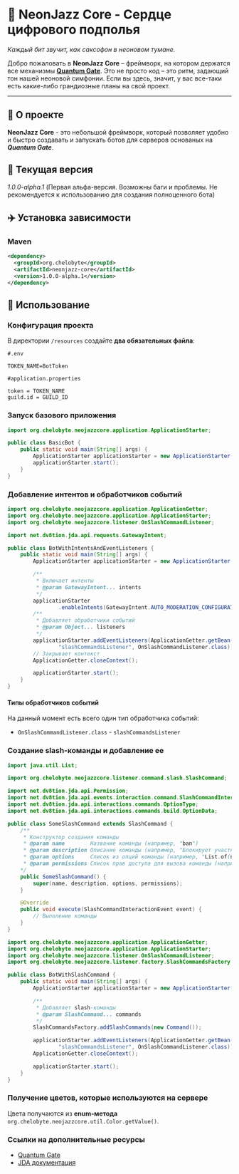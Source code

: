 # 🎷 NeonJazz Core - Сердце цифрового подполья
*Каждый бит звучит, как саксофон в неоновом тумане.*

Добро пожаловать в **NeonJazz Core** – фреймворк, на котором держатся все механизмы **[Quantum Gate](EmptyLink)**. Это не просто код – это ритм, задающий тон нашей неоновой симфонии. Если вы здесь, значит, у вас все-таки есть какие-либо грандиозные планы на свой проект.

---

## 🔧 О проекте
**NeonJazz Core** - это небольшой фреймворк, который позволяет удобно и быстро создавать и запускать ботов для серверов основаных на ***Quantum Gate***.

## 📡 Текущая версия
*1.0.0-alpha.1* (Первая альфа-версия. Возможны баги и проблемы. Не рекомендуется к использованию для создания полноценного бота)

## ✈️ Установка зависимости
### Maven
```pom.xml
<dependency>
  <groupId>org.chelobyte</groupId>
  <artifactId>neonjazz-core</artifactId>
  <version>1.0.0-alpha.1</version>
</dependency>
```
## 📌 Использование
### Конфигурация проекта
В директории `/resources` создайте **два обязательных файла**:
```.env
#.env

TOKEN_NAME=BotToken
```
```application.properties
#application.properties

token = TOKEN_NAME
guild.id = GUILD_ID
```

### Запуск базового приложения
```Java
import org.chelobyte.neojazzcore.application.ApplicationStarter;

public class BasicBot {
    public static void main(String[] args) {
        ApplicationStarter applicationStarter = new ApplicationStarter();
        applicationStarter.start();
    }
}
```

### Добавление интентов и обработчиков событий
```Java
import org.chelobyte.neojazzcore.application.ApplicationGetter;
import org.chelobyte.neojazzcore.application.ApplicationStarter;
import org.chelobyte.neojazzcore.listener.OnSlashCommandListener;

import net.dv8tion.jda.api.requests.GatewayIntent;

public class BotWithIntentsAndEventListeners {
    public static void main(String[] args) {
        ApplicationStarter applicationStarter = new ApplicationStarter();

        /**
         * Включает интенты
         * @param GatewayIntent... intents
         */
        applicationStarter
                .enableIntents(GatewayIntent.AUTO_MODERATION_CONFIGURATION);
        /**
         * Добавляет обработчики событий
         * @param Object... listeners
         */
        applicationStarter.addEventListeners(ApplicationGetter.getBean(
                "slashCommandsListener", OnSlashCommandListener.class));
        // Закрывает контекст
        ApplicationGetter.closeContext();

        applicationStarter.start();
    }
}
```
#### Типы обработчиков событий
На данный момент есть всего один тип обработчика событий:
- `OnSlashCommandListener.class` - `slashCommandsListener`

### Создание slash-команды и добавление ее
```Java
import java.util.List;

import org.chelobyte.neojazzcore.listener.command.slash.SlashCommand;

import net.dv8tion.jda.api.Permission;
import net.dv8tion.jda.api.events.interaction.command.SlashCommandInteractionEvent;
import net.dv8tion.jda.api.interactions.commands.OptionType;
import net.dv8tion.jda.api.interactions.commands.build.OptionData;

public class SomeSlashCommand extends SlashCommand {
    /**
     * Конструктор создания команды
     * @param name        Название команды (например, "ban")
     * @param description Описание команды (например, "Блокирует участника сервера")
     * @param options     Список из опций команды (например, "List.of(new OptionData(OptionType.STRING, "reason", "Причина блокировки"))")
     * @param permissions Список прав доступа для вызова команды (например, "List.of(Permission.BAN_MEMBERS)")
    */
    public SomeSlashCommand() {
        super(name, description, options, permissions);
    }

    @Override
    public void execute(SlashCommandInteractionEvent event) {
        // Выполение команды
    }
}
```
```Java
import org.chelobyte.neojazzcore.application.ApplicationGetter;
import org.chelobyte.neojazzcore.application.ApplicationStarter;
import org.chelobyte.neojazzcore.listener.OnSlashCommandListener;
import org.chelobyte.neojazzcore.listener.factory.SlashCommandsFactory;

public class BotWithSlashCommand {
    public static void main(String[] args) {
        ApplicationStarter applicationStarter = new ApplicationStarter();

        /**
         * Добавляет slash-команды
         * @param SlashCommand... commands
         */
        SlashCommandsFactory.addSlashCommands(new Command());

        applicationStarter.addEventListeners(ApplicationGetter.getBean(
                "slashCommandsListener", OnSlashCommandListener.class));
        ApplicationGetter.closeContext();

        applicationStarter.start();
    }
}
```

### Получение цветов, которые используются на сервере
Цвета получаются из **enum-метода** `org.chelobyte.neojazzcore.util.Color.getValue()`.

### Ссылки на дополнительные ресурсы
- [Quantum Gate](DeletedLink)
- [JDA документация](https://jda.wiki/)